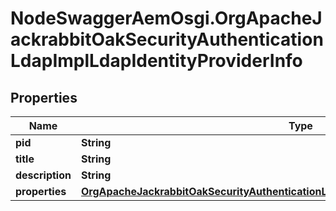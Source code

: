 # NodeSwaggerAemOsgi.OrgApacheJackrabbitOakSecurityAuthenticationLdapImplLdapIdentityProviderInfo

## Properties

Name | Type | Description | Notes
------------ | ------------- | ------------- | -------------
**pid** | **String** |  | [optional] 
**title** | **String** |  | [optional] 
**description** | **String** |  | [optional] 
**properties** | [**OrgApacheJackrabbitOakSecurityAuthenticationLdapImplLdapIdentityProviderProperties**](OrgApacheJackrabbitOakSecurityAuthenticationLdapImplLdapIdentityProviderProperties.md) |  | [optional] 


